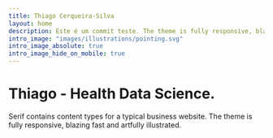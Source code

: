 ```yaml
---
title: Thiago Cerqueira-Silva
layout: home
description: Este é um commit teste. The theme is fully responsive, blazing fast and artfully illustrated.
intro_image: "images/illustrations/pointing.svg"
intro_image_absolute: true
intro_image_hide_on_mobile: true
---
```


# Thiago - Health Data Science.

Serif contains content types for a typical business website. The theme is fully responsive, blazing fast and artfully illustrated.

